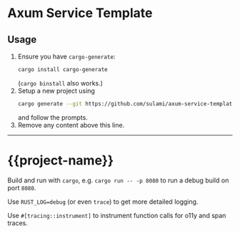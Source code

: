 # Axum Service Template

## Usage

1. Ensure you have `cargo-generate`:
   ```sh
   cargo install cargo-generate
   ```
   (`cargo binstall` also works.)
2. Setup a new project using
   ```sh
   cargo generate --git https://github.com/sulami/axum-service-template
   ```
   and follow the prompts.
3. Remove any content above this line.
---

# {{project-name}}

Build and run with `cargo`, e.g. `cargo run -- -p 8080` to run a debug build on
port `8080`.

Use `RUST_LOG=debug` (or even `trace`) to get more detailed logging.

Use `#[tracing::instrument]` to instrument function calls for o11y and span traces.